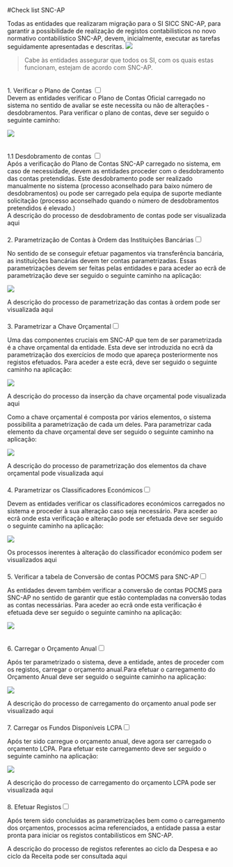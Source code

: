 #Check list SNC-AP

Todas as entidades que realizaram migração para o SI SICC SNC-AP, para garantir a possibilidade de realização de registos contabilisticos no novo normativo contabilístico SNC-AP, devem, inicialmente, executar as tarefas seguidamente apresentadas e descritas.
![](https://spmssicc.github.io/pages/markdown/check_list.assets/check_list-17a17d83.png)


>Cabe às entidades assegurar que todos os SI, com os quais estas funcionam, estejam de acordo com SNC-AP.

<div style="padding-top:20px">
<label class="container"> 1. Verificar o Plano de Contas <input type="checkbox"> <span class="checkmark"></span></label>
</div>
Devem as entidades verificar o Plano de Contas Oficial carregado no sistema no sentido de avaliar se este necessita ou não de alterações - desdobramentos.
Para verificar o plano de contas, deve ser seguido o seguinte caminho:

![](https://spmssicc.github.io/pages/markdown/check_list.assets/check_list-5bfbffc6.png)

<div style="padding-top:20px">
<label class="container"> 1.1 Desdobramento de contas <input type="checkbox"> <span class="checkmark"></span></label>
</div>
Após a verificação do Plano de Contas SNC-AP carregado no sistema, em caso de necessidade, devem as entidades proceder com o desdobramento das contas pretendidas. Este desdobramento pode ser realizado manualmente no sistema (processo aconselhado para baixo número de desdobramentos) ou pode ser carregado pela equipa de suporte mediante solicitação (processo aconselhado quando o número de desdobramentos pretendidos é elevado.)

<div class="description"> A descrição do processo de desdobramento de contas pode ser visualizada <span onclick="window.open('https://spmssicc.github.io/pages/?doc=mu_snc_ap&anchor=desdobramento-de-contas','_blank')">aqui </span></div>

</div>
</div>

<div style="padding-top:20px">
<label class="container">2. Parametrização de Contas à Ordem das Instituições Bancárias<input type="checkbox"> <span class="checkmark"></span></label></div>

No sentido de se conseguir efetuar pagamentos via transferência bancária, as instituições bancárias devem ter contas parametrizadas. Essas parametrizações devem ser feitas pelas entidades e para aceder ao ecrã de parametrização deve ser seguido o seguinte caminho na aplicação:

![](https://spmssicc.github.io/pages/markdown/check_list.assets/check_list-eb8ddf91.png)

<div class="description"> A descrição do processo de parametrização das contas à ordem pode ser visualizada <span onclick="window.open('https://spmssicc.github.io/pages/?doc=mu_snc_ap&anchor=desdobramento-de-contas','_blank')">aqui</span></div>


<div style="padding-top:20px">
<label class="container">3. Parametrizar a Chave Orçamental<input type="checkbox"> <span class="checkmark"></span></label></div>

Uma das componentes cruciais em SNC-AP que tem de ser parametrizada é a chave orçamental da entidade. Esta deve ser introduzida no ecrã da parametrização dos exercícios de modo que apareça posteriormente nos registos efetuados. Para aceder a este ecrã, deve ser seguido o seguinte caminho na aplicação:

![](https://spmssicc.github.io/pages/markdown/mu_snc_ap.assets/mu_snc_ap-5a565b7c.png)

<div class="description">A descrição do processo da inserção da chave orçamental pode visualizada <span onclick="window.open('https://spmssicc.github.io/pages/?doc=mu_snc_ap&anchor=112-exercícios','_blank')">aqui</span></div>

Como a chave orçamental é composta por vários elementos, o sistema possibilita a parametrização de cada um deles. Para parametrizar cada elemento da chave orçamental deve ser seguido o seguinte caminho na aplicação:

![](https://spmssicc.github.io/pages/markdown/mu_snc_ap.assets/mu_snc_ap-508ed546.png)

<div class="description">A descrição do processo de parametrização dos elementos da chave orçamental pode visualizada <span onclick="window.open('https://spmssicc.github.io/pages/?doc=mu_snc_ap&anchor=1313-chave-orçamental','_blank')">aqui</span></div>


<div style="padding-top:20px">
<label class="container">4. Parametrizar os Classificadores Económicos<input type="checkbox"> <span class="checkmark"></span></label></div>

Devem as entidades verificar os classificadores económicos carregados no sistema e proceder à sua alteração caso seja necessário. Para aceder ao ecrã onde esta verificação e alteração pode ser efetuada deve ser seguido o seguinte caminho na aplicação:

![](https://spmssicc.github.io/pages/markdown/mu_snc_ap.assets/mu_snc_ap-18ba7857.png)

<div class="description" >Os processos inerentes à alteração do classificador económico podem ser visualizados <span onclick="window.open('https://spmssicc.github.io/pages/?doc=mu_snc_ap&anchor=1312-classificadores-económicos','_blank')"> aqui </span></div>


<div style="padding-top:20px">
<label class="container">5. Verificar a tabela de Conversão de contas POCMS para SNC-AP<input type="checkbox"> <span class="checkmark"></span></label></div>

As entidades devem também verificar a conversão de contas POCMS para SNC-AP no sentido de garantir que estão contempladas na conversão todas as contas necessárias. Para aceder ao ecrã onde esta verificação é efetuada deve ser seguido o seguinte caminho na aplicação:

![](https://spmssicc.github.io/pages/markdown/check_list.assets/check_list-9dbdf34f.png)

<div style="padding-top:20px">
<label class="container">6. Carregar o Orçamento Anual<input type="checkbox"> <span class="checkmark"></span></label></div>

Após ter parametrizado o sistema, deve a entidade, antes de proceder com os registos, carregar o orçamento anual.Para efetuar o carregamento do Orçamento Anual deve ser seguido o seguinte caminho na aplicação:

![](https://spmssicc.github.io/pages/markdown/mu_snc_ap.assets/mu_snc_ap-8570877f.png)

<div class="description" >A descrição do processo de carregamento do orçamento anual pode ser visualizado <span onclick="window.open('https://spmssicc.github.io/pages/?doc=mu_snc_ap&anchor=711-recolha-de-propostas-orçamentais','_blank')">aqui</span></div>

<div style="padding-top:20px">
<label class="container">7. Carregar os Fundos Disponíveis LCPA<input type="checkbox"> <span class="checkmark"></span></label></div>

Após ter sido carregue o orçamento anual, deve agora ser carregado o orçamento LCPA. Para efetuar este carregamento deve ser seguido o seguinte caminho na aplicação:

![](https://spmssicc.github.io/pages/markdown/mu_snc_ap.assets/mu_snc_ap-4582f3fc.png)

<div class="description" >A descrição do processo de carregamento do orçamento LCPA pode ser visualizada <span onclick="window.open('https://spmssicc.github.io/pages/?doc=mu_snc_ap&anchor=72-fundos-disponíveislpca','_blank')">aqui</span></div>

<div style="padding-top:20px">
<label class="container">8. Efetuar Registos<input type="checkbox"> <span class="checkmark"></span></label></div>

Após terem sido concluidas as parametrizações bem como o carregamento dos orçamentos, processos acima referenciados, a entidade passa a estar pronta para iniciar os registos contabilísticos em SNC-AP.

<div class="description" >A descrição do processo de registos referentes ao ciclo da Despesa e ao ciclo da Receita pode ser consultada <span onclick="window.open('https://spmssicc.github.io/pages/?doc=mu_snc_ap&anchor=32-ciclo-despesa','_blank')">aqui</span></div>

